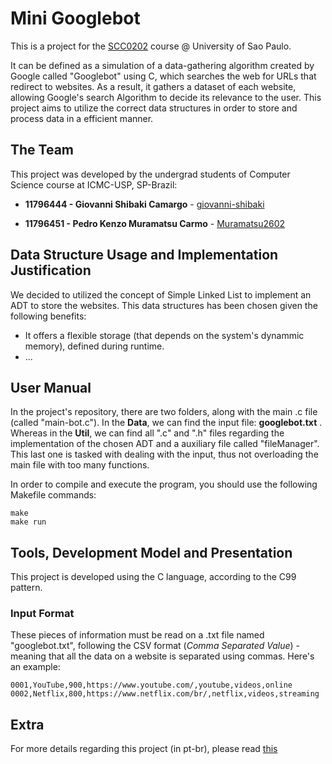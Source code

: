 # Mini Googlebot
This is a project for the [SCC0202](https://uspdigital.usp.br/jupiterweb/obterDisciplina?sgldis=SCC0202&codcur=55041&codhab=0) course @ University of Sao Paulo.

It can be defined as a simulation of a data-gathering algorithm created by Google called "Googlebot" using C, which searches the web for URLs that redirect to websites. As a result, it gathers a dataset of each website, allowing Google's search Algorithm to decide its relevance to the user. This project aims to utilize the correct data structures in order to store and process data in a efficient manner.

## The Team
This project was developed by the undergrad students of Computer Science course at ICMC-USP, SP-Brazil:

* **11796444 - Giovanni Shibaki Camargo** - [giovanni-shibaki](https://github.com/giovanni-shibaki)

* **11796451 - Pedro Kenzo Muramatsu Carmo** - [Muramatsu2602](https://github.com/Muramatsu2602)

<!-- ## Compiler/Plataform Used test 
gcc .... -->

## Data Structure Usage and Implementation Justification
We decided to utilized the concept of Simple Linked List to implement an ADT to store the websites. This data structures has been chosen given the following benefits:

 * It offers a flexible storage (that depends on the system's dynammic memory), defined during runtime.
 * ...

## User Manual
In the project's repository, there are two folders, along with the main .c file (called "main-bot.c"). In the **Data**, we can find the input file: **googlebot.txt** . Whereas in the **Util**, we can find all ".c" and ".h" files regarding the implementation of the chosen ADT and a auxiliary file called "fileManager". This last one is tasked with dealing with the input, thus not overloading the main file with too many functions.

In order to compile and execute the program, you should use the following Makefile commands:
```
make
make run
```

## Tools, Development Model and Presentation
This project is developed using the C language, according to the C99 pattern.

### Input Format
These pieces of information must be read on a .txt file named "googlebot.txt", following the CSV format (*Comma Separated Value*) - meaning that all the data on a website is separated using commas. Here's an example:
```
0001,YouTube,900,https://www.youtube.com/,youtube,videos,online
0002,Netflix,800,https://www.netflix.com/br/,netflix,videos,streaming
```

## Extra
For more details regarding this project (in pt-br), please read [this](https://ae4.tidia-ae.usp.br/access/content/group/a1128994-3797-49cb-8f1f-08ecfe0ced63/Projeto%20-%20parte%20I.pdf)
